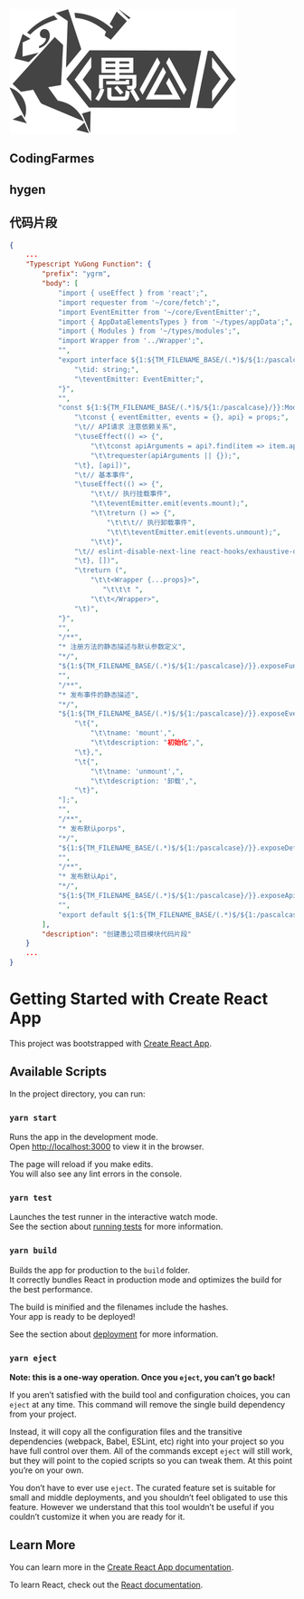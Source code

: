 ![Minion](./public/images/flow/logo.svg)

## CodingFarmes

## hygen

## 代码片段
```json
{
    ...
    "Typescript YuGong Function": {
        "prefix": "ygrm",
        "body": [
            "import { useEffect } from 'react';",
            "import requester from '~/core/fetch';",
            "import EventEmitter from '~/core/EventEmitter';",
            "import { AppDataElementsTypes } from '~/types/appData';",
            "import { Modules } from '~/types/modules';",
            "import Wrapper from '../Wrapper';",
            "",
            "export interface ${1:${TM_FILENAME_BASE/(.*)$/${1:/pascalcase}/}}Props extends AppDataElementsTypes {",
                "\tid: string;",
                "\teventEmitter: EventEmitter;",
            "}",
            "",
            "const ${1:${TM_FILENAME_BASE/(.*)$/${1:/pascalcase}/}}:Modules<${1:${TM_FILENAME_BASE/(.*)$/${1:/pascalcase}/}}Props> = (props) => {",
                "\tconst { eventEmitter, events = {}, api} = props;",
                "\t// API请求 注意依赖关系",
                "\tuseEffect(() => {",
                    "\t\tconst apiArguments = api?.find(item => item.apiId === '');",
                    "\t\trequester(apiArguments || {});",
                "\t}, [api])",
                "\t// 基本事件",
                "\tuseEffect(() => {",
                    "\t\t// 执行挂载事件",
                    "\t\teventEmitter.emit(events.mount);",
                    "\t\treturn () => {",
                        "\t\t\t// 执行卸载事件",
                        "\t\t\teventEmitter.emit(events.unmount);",
                    "\t\t}",
                "\t// eslint-disable-next-line react-hooks/exhaustive-deps",
                "\t}, [])",
                "\treturn (",
                    "\t\t<Wrapper {...props}>",
                       "\t\t\t ",
                    "\t\t</Wrapper>",
                "\t)",
            "}",
            "",
            "/**",
            "* 注册方法的静态描述与默认参数定义",
            "*/",
            "${1:${TM_FILENAME_BASE/(.*)$/${1:/pascalcase}/}}.exposeFunctions = [];",
            "",
            "/**",
            "* 发布事件的静态描述",
            "*/",
            "${1:${TM_FILENAME_BASE/(.*)$/${1:/pascalcase}/}}.exposeEvents = [",
                "\t{",
                    "\t\tname: 'mount',",
                    "\t\tdescription: "初始化",",
                "\t},",
                "\t{",
                    "\t\tname: 'unmount',",
                    "\t\tdescription: '卸载',",
                "\t}",
            "];",
            "",
            "/**",
            "* 发布默认porps",
            "*/",
            "${1:${TM_FILENAME_BASE/(.*)$/${1:/pascalcase}/}}.exposeDefaultProps = {};",
            "",
            "/**",
            "* 发布默认Api",
            "*/",
            "${1:${TM_FILENAME_BASE/(.*)$/${1:/pascalcase}/}}.exposeApi = [];",
            "",
            "export default ${1:${TM_FILENAME_BASE/(.*)$/${1:/pascalcase}/}};",
        ],
        "description": "创建愚公项目模块代码片段"
    }
    ...
}

```

# Getting Started with Create React App

This project was bootstrapped with [Create React App](https://github.com/facebook/create-react-app).

## Available Scripts

In the project directory, you can run:

### `yarn start`

Runs the app in the development mode.\
Open [http://localhost:3000](http://localhost:3000) to view it in the browser.

The page will reload if you make edits.\
You will also see any lint errors in the console.

### `yarn test`

Launches the test runner in the interactive watch mode.\
See the section about [running tests](https://facebook.github.io/create-react-app/docs/running-tests) for more information.

### `yarn build`

Builds the app for production to the `build` folder.\
It correctly bundles React in production mode and optimizes the build for the best performance.

The build is minified and the filenames include the hashes.\
Your app is ready to be deployed!

See the section about [deployment](https://facebook.github.io/create-react-app/docs/deployment) for more information.

### `yarn eject`

**Note: this is a one-way operation. Once you `eject`, you can’t go back!**

If you aren’t satisfied with the build tool and configuration choices, you can `eject` at any time. This command will remove the single build dependency from your project.

Instead, it will copy all the configuration files and the transitive dependencies (webpack, Babel, ESLint, etc) right into your project so you have full control over them. All of the commands except `eject` will still work, but they will point to the copied scripts so you can tweak them. At this point you’re on your own.

You don’t have to ever use `eject`. The curated feature set is suitable for small and middle deployments, and you shouldn’t feel obligated to use this feature. However we understand that this tool wouldn’t be useful if you couldn’t customize it when you are ready for it.

## Learn More

You can learn more in the [Create React App documentation](https://facebook.github.io/create-react-app/docs/getting-started).

To learn React, check out the [React documentation](https://reactjs.org/).
